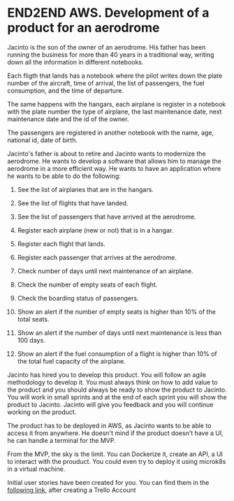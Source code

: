 # END2END AWS. Development of a product for an aerodrome

Jacinto is the son of the owner of an aerodrome. His father has been running the business for more than 40 years in a traditional way, writing down all the information in different notebooks. 

Each fligth that lands has a notebook where the pilot writes down the plate number of the aircraft, time of arrival, the list of passengers, the fuel consumption, and the time of departure.

The same happens with the hangars, each airplane is register in a notebook with the plate number the type of airplane, the last maintenance date, next maintenance date and the id of the owner. 

The passengers are registered in another notebook with the name, age, national id, date of birth.

Jacinto's father is about to retire and Jacinto wants to modernize the aerodrome. He wants to develop a software that allows him to manage the aerodrome in a more efficient way. He wants to have an application where he wants to be able to do the following:

1. See the list of airplanes that are in the hangars.
2. See the list of flights that have landed.
3. See the list of passengers that have arrived at the aerodrome.

4. Register each airplane (new or not) that is in a hangar.
5. Register each flight that lands.
6. Register each passenger that arrives at the aerodrome.

7. Check number of days until next maintenance of an airplane.
8. Check the number of empty seats of each flight.
9. Check the boarding status of passengers.

10. Show an alert if the number of empty seats is higher than 10% of the total seats.
11. Show an alert if the number of days until next maintenance is less than 100 days.
12. Show an alert if the fuel consumption of a flight is higher than 10% of the total fuel capacity of the airplane.


Jacinto has hired you to develop this product. You will follow an agile methodology to develop it. You must always think on how to add value to the product and you should always be ready to show the product to Jacinto. You will work in small sprints and at the end of each sprint you will show the product to Jacinto. Jacinto will give you feedback and you will continue working on the product.

The product has to be deployed in AWS, as Jacinto wants to be able to access it from anywhere. He doesn't mind if the product doesn't have a UI, he can handle a terminal for the MVP.

From the MVP, the sky is the limit. You can Dockerize it, create an API, a UI to interact with the prouduct. You could even try to deploy it using microk8s in a virtual machine.

Initial user stories have been created for you. You can find them in the [following link](https://trello.com/invite/b/6829f2faf4b11236386a42dc/ATTIb892baeadcfa70247901fbb24b5d9349063D636B/basic-board), after creating a Trello Account